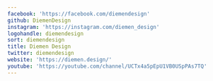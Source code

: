 ```yaml
---
facebook: 'https://facebook.com/diemendesign'
github: DiemenDesign
instagram: 'https://instagram.com/diemen_design'
logohandle: diemendesign
sort: diemendesign
title: Diemen Design
twitter: diemendesign
website: 'https://diemen.design/'
youtube: 'https://youtube.com/channel/UCTx4a5pEpU1VB0USpPAs7TQ'
---
```

